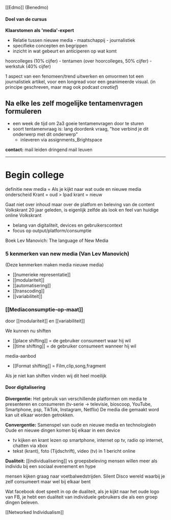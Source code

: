 [[Edmo]] (Benedmo)

#### Doel van de cursus
**Klaarstomen als 'media'-expert**
- Relatie tussen nieuwe media - maatschappij - journalistiek
- specifieke concepten en begrippen
- inzicht in wat gebeurt en anticiperen op wat komt

hoorcolleges (10% cijfer) - tentamen (over hoorcolleges, 50% cijfer) - werkstuk (40% cijfer)

1 aspect van een fenomeen/trend uitwerken en omvormen tot een journalistiek artikel, voor een longread voor een geanimeerde visual. (in principe geschreven, maar mag ook podcast *creatief*)

## Na elke les zelf mogelijke tentamenvragen formuleren
- een week de tijd om 2a3 goeie tentamenvragen door te sturen
- soort tentamenvraag is: lang doordenk vraag, "hoe verbind je dit onderwerp met dit onderwerp"
	- inleveren via assignments_Brightspace

**contact:**
mail leiden
dringend mail leuven


---

# Begin college

definitie new media =
Als je kijkt naar wat oude en nieuwe media onderscheid
Krant = oud > Ipad krant = nieuw

Gaat niet over inhoud maar over de platfom en beleving van de content
Volkskrant 20 jaar geleden, is eigenlijk zelfde als look en feel van huidige online Volkskrant

- belang van digitaliteit, devices en gebruikerscontext
- focus op output/platform/consumptie


Boek Lev Manovich: The language of New Media

### 5 kenmerken van new media (Van Lev Manovich)
(Deze kenmerken maken media nieuwe media)
- [[numerieke representatie]]
- [[modulariteit]]
- [[automatisering]]
- [[transcoding]]
- [[variabiliteit]]


### [[Mediaconsumptie-op-maat]]
door [[modulariteit]] en [[variabiliteit]]

We kunnen nu shiften
- [[place shifting]] = de gebruiker consumeert waar hij wil
- [[time shifting]] = de gebruiker consumeert wanneer hij wil

media-aanbod
- [[Format shifting]] = Film,clip,song,fragment

Als je niet kan shiften vinden wij dit heel moeilijk



#### Door digitalisering

**Divergentie:** Het gebruik van verschillende platformen om media te presenteren en consumeren (tv-serie -> televisie, bioscoop, YouTube, Smartphone, psp, TikTok, Instagram, Netflix)
De media die gemaakt word kan uit elkaar worden getrokken. 

**Convergentie:** Samenspel van oude en nieuwe media en technologieën
Oude en nieuwe dingen komen bij elkaar in een device
- tv kijken en krant lezen op smartphone, internet op tv, radio op internet, chatten via xbox
- tekst (krant), foto (Tijdschrift), video (tv) in 1 bericht online


**Dualiteit:** [[individualisering]] vs groepsbeleving
mensen willen meer als individu bij een sociaal evenement en hype

mensen kijken graag naar voetbalwedstrijden.
Silent Disco wereld waarbij je zelf consumeert maar wel bij elkaar bent

Wat facebook doet speelt in op de dualiteit, als je kijkt naar het oude logo van FB, je hebt een dualiteit van individuele gebruikers die als een groep dingen beleven.

[[Networked Individualism]]













